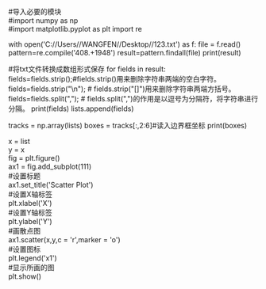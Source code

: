 #导入必要的模块  
#import numpy as np  
#import matplotlib.pyplot as plt
import re 

with open('C://Users//WANGFEN//Desktop//123.txt') as f:
    file = f.read()
    pattern=re.compile('408.+1948') 
    result=pattern.findall(file)
print(result)


#将txt文件转换成数组形式保存
for fields in result:
    fields=fields.strip();#fields.strip()用来删除字符串两端的空白字符。
    fields=fields.strip("\n");    # fields.strip("[]")用来删除字符串两端方括号。
    fields=fields.split(","); # fields.split(",")的作用是以逗号为分隔符，将字符串进行分隔。
    print(fields)
    lists.append(fields)

tracks = np.array(lists)
boxes = tracks[:,2:6]#读入边界框坐标
print(boxes)
 
x = list        
y = x  
fig = plt.figure()  
ax1 = fig.add_subplot(111)  
#设置标题  
ax1.set_title('Scatter Plot')  
#设置X轴标签  
plt.xlabel('X')  
#设置Y轴标签  
plt.ylabel('Y')  
#画散点图  
ax1.scatter(x,y,c = 'r',marker = 'o')  
#设置图标  
plt.legend('x1')  
#显示所画的图  
plt.show() 



